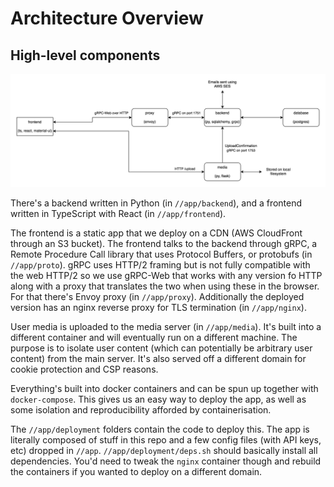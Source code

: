 # Architecture Overview

## High-level components

![Diagram showing the high-level overview](overview.png)

There's a backend written in Python (in `//app/backend`), and a frontend written in TypeScript with React (in `//app/frontend`).

The frontend is a static app that we deploy on a CDN (AWS CloudFront through an S3 bucket). The frontend talks to the backend through gRPC, a Remote Procedure Call library that uses Protocol Buffers, or protobufs (in `//app/proto`). gRPC uses HTTP/2 framing but is not fully compatible with the web HTTP/2 so we use gRPC-Web that works with any version fo HTTP along with a proxy that translates the two when using these in the browser. For that there's Envoy proxy (in `//app/proxy`). Additionally the deployed version has an nginx reverse proxy for TLS termination (in `//app/nginx`).

User media is uploaded to the media server (in `//app/media`). It's built into a different container and will eventually run on a different machine. The purpose is to isolate user content (which can potentially be arbitrary user content) from the main server. It's also served off a different domain for cookie protection and CSP reasons.

Everything's built into docker containers and can be spun up together with `docker-compose`. This gives us an easy way to deploy the app, as well as some isolation and reproducibility afforded by containerisation.

The `//app/deployment` folders contain the code to deploy this. The app is literally composed of stuff in this repo and a few config files (with API keys, etc) dropped in `//app`. `//app/deployment/deps.sh` should basically install all dependencies. You'd need to tweak the `nginx` container though and rebuild the containers if you wanted to deploy on a different domain.
